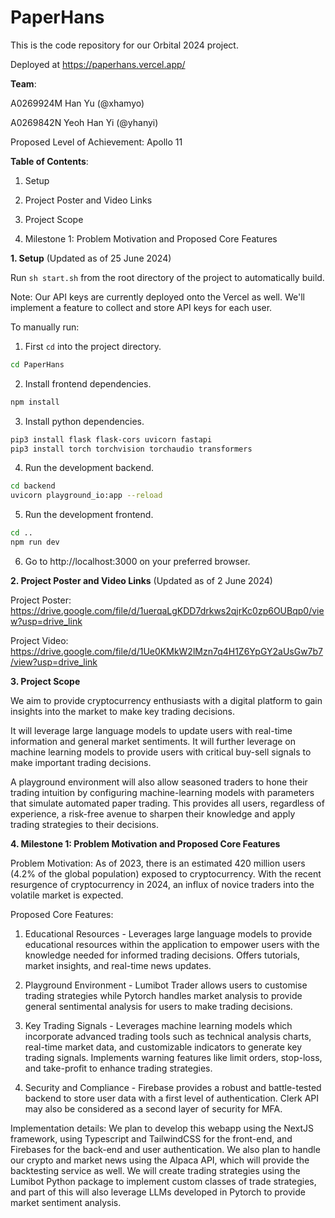 # PaperHans

This is the code repository for our Orbital 2024 project.

Deployed at https://paperhans.vercel.app/

**Team**:

A0269924M Han Yu (@xhamyo)

A0269842N Yeoh Han Yi (@yhanyi)

Proposed Level of Achievement: Apollo 11

**Table of Contents**:

1. Setup

2. Project Poster and Video Links

3. Project Scope

4. Milestone 1: Problem Motivation and Proposed Core Features

**1. Setup** (Updated as of 25 June 2024)

Run `sh start.sh` from the root directory of the project to automatically build.

Note: Our API keys are currently deployed onto the Vercel as well. We'll implement a feature to collect and store API keys for each user.

To manually run:

1. First `cd` into the project directory.

```zsh
cd PaperHans
```

2. Install frontend dependencies.

```zsh
npm install
```

3. Install python dependencies.

```zsh
pip3 install flask flask-cors uvicorn fastapi
pip3 install torch torchvision torchaudio transformers
```

4. Run the development backend.

```zsh
cd backend
uvicorn playground_io:app --reload
```

5. Run the development frontend.

```zsh
cd ..
npm run dev
```

6. Go to http://localhost:3000 on your preferred browser.

**2. Project Poster and Video Links** (Updated as of 2 June 2024)

Project Poster: https://drive.google.com/file/d/1uerqaLgKDD7drkws2qjrKc0zp6OUBqp0/view?usp=drive_link

Project Video: https://drive.google.com/file/d/1Ue0KMkW2lMzn7q4H1Z6YpGY2aUsGw7b7/view?usp=drive_link

**3. Project Scope**

We aim to provide cryptocurrency enthusiasts with a digital platform to gain insights into the market to make key trading decisions.

It will leverage large language models to update users with real-time information and general market sentiments. It will further leverage on machine learning models to provide users with critical buy-sell signals to make important trading decisions.

A playground environment will also allow seasoned traders to hone their trading intuition by configuring machine-learning models with parameters that simulate automated paper trading. This provides all users, regardless of experience, a risk-free avenue to sharpen their knowledge and apply trading strategies to their decisions.

**4. Milestone 1: Problem Motivation and Proposed Core Features**

Problem Motivation: As of 2023, there is an estimated 420 million users (4.2% of the global population) exposed to cryptocurrency. With the recent resurgence of cryptocurrency in 2024, an influx of novice traders into the volatile market is expected.

Proposed Core Features:

1. Educational Resources - Leverages large language models to provide educational resources within the application to empower users with the knowledge needed for informed trading decisions. Offers tutorials, market insights, and real-time news updates.

2. Playground Environment - Lumibot Trader allows users to customise trading strategies while Pytorch handles market analysis to provide general sentimental analysis for users to make trading decisions.

3. Key Trading Signals - Leverages machine learning models which incorporate advanced trading tools such as technical analysis charts, real-time market data, and customizable indicators to generate key trading signals. Implements warning features like limit orders, stop-loss, and take-profit to enhance trading strategies.

4. Security and Compliance - Firebase provides a robust and battle-tested backend to store user data with a first level of authentication. Clerk API may also be considered as a second layer of security for MFA.

Implementation details:
We plan to develop this webapp using the NextJS framework, using Typescript and TailwindCSS for the front-end, and Firebases for the back-end and user authentication. We also plan to handle our crypto and market news using the Alpaca API, which will provide the backtesting service as well. We will create trading strategies using the Lumibot Python package to implement custom classes of trade strategies, and part of this will also leverage LLMs developed in Pytorch to provide market sentiment analysis.
